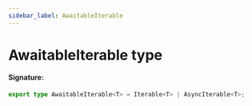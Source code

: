 ```yaml
---
sidebar_label: AwaitableIterable
---
```


# AwaitableIterable type

#### Signature:

```typescript
export type AwaitableIterable<T> = Iterable<T> | AsyncIterable<T>;
```
